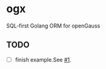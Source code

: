 # ogx
SQL-first Golang ORM for openGauss

## TODO
- [ ] finish example.See [#1](https://github.com/niconical/ogx/issues/1).
